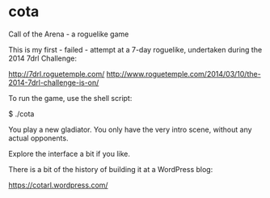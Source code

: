 cota
====

Call of the Arena - a roguelike game

This is my first - failed - attempt at a 7-day roguelike, undertaken 
during the 2014 7drl Challenge:

http://7drl.roguetemple.com/
http://www.roguetemple.com/2014/03/10/the-2014-7drl-challenge-is-on/

To run the game, use the shell script:

$ ./cota

You play a new gladiator. You only have the very intro scene, without 
any actual opponents.

Explore the interface a bit if you like.

There is a bit of the history of building it at a WordPress blog:

https://cotarl.wordpress.com/

